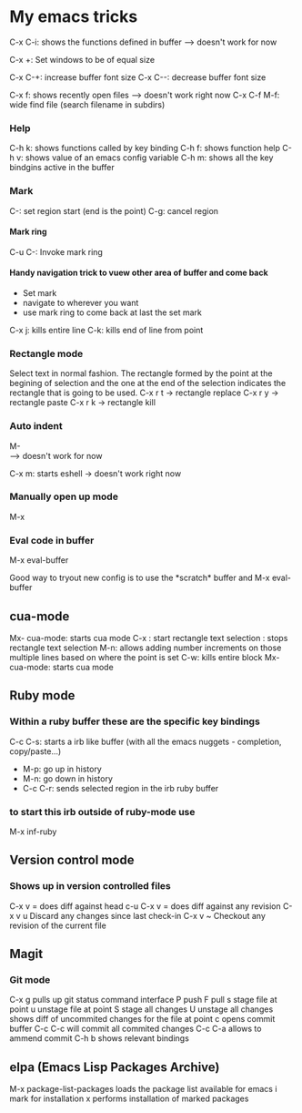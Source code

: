 # My emacs tricks
C-x C-i: shows the functions defined in buffer
--> doesn't work for now

C-x +: Set windows to be of equal size

C-x C-+: increase buffer font size
C-x C--: decrease buffer font size

C-x f: shows recently open files
--> doesn't work right now
C-x C-f M-f: wide find file (search filename in subdirs)

### Help
C-h k: shows functions called by key binding
C-h f: shows function help
C-h v: shows value of an emacs config variable
C-h m: shows all the key bindgins active in the buffer

### Mark
C-<space>: set region start (end is the point)
C-g: cancel region
#### Mark ring
C-u C-<space>: Invoke mark ring

#### Handy navigation trick to vuew other area of buffer and come back
- Set mark
- navigate to wherever you want
- use mark ring to come back at last the set mark

C-x j: kills entire line
C-k: kills end of line from point

### Rectangle mode
Select text in normal fashion.  The rectangle formed by the point at the begining of selection and the one at the end of the selection indicates the rectangle that is going to be used.
C-x r t -> rectangle replace
C-x r y -> rectangle paste
C-x r k -> rectangle kill

### Auto indent
M-\
--> doesn't work for now

C-x m: starts eshell
-> doesn't work right now

### Manually open up mode
M-x <the function mode name>

### Eval code in buffer
M-x eval-buffer

Good way to tryout new config is to use the \*scratch\* buffer and M-x eval-buffer

## cua-mode
Mx- cua-mode: starts cua mode
C-x <enter>: start rectangle text selection
<enter>: stops rectangle text selection
<type stuff before or after rectangle for multiple line edit>
M-n: allows adding number increments on those multiple lines based on where the point is set
C-w: kills entire block
Mx- cua-mode: starts cua mode

## Ruby mode
### Within a ruby buffer these are the specific key bindings
C-c C-s: starts a irb like buffer (with all the emacs nuggets - completion, copy/paste...)
  - M-p: go up in history
  - M-n: go down in history
  - C-c C-r: sends selected region in the irb ruby buffer
### to start this irb outside of ruby-mode use
M-x inf-ruby


## Version control mode
### Shows up in version controlled files
C-x v = does diff against head
c-u C-x v = does diff against any revision
C-x v u Discard any changes since last check-in
C-x v ~ Checkout any revision of the current file


## Magit
### Git mode
C-x g pulls up git status command interface
  P push
  F pull
  s stage file at point
  u unstage file at point
  S stage all changes
  U unstage all changes
  <tab> shows diff of uncommited changes for the file at point
  c opens commit buffer 
    C-c C-c will commit all commited changes
    C-c C-a allows to ammend commit
  C-h b shows relevant bindings

## elpa (Emacs Lisp Packages Archive)
M-x package-list-packages loads the package list available for emacs
  i mark for installation
  x performs installation of marked packages
